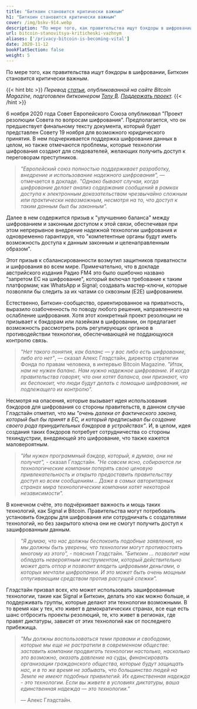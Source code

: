 ```yaml
---
title: "Биткоин становится критически важным"
h1: "Биткоин становится критически важным"
cover: /img/bskv-914.webp
description: "По мере того, как правительства ищут бэкдоры в шифровании, Биткоин становится критически важным."
url: bitcoin-stanovitsya-kriticheski-vazhnym
aliases: ['/privacy-bitcoin-is-becoming-vital']
date: 2020-11-12
bookFlatSection: false
weight: 5
---
```


По мере того, как правительства ищут бэкдоры в шифровании, Биткоин становится критически важным.

{{< hint btc >}}
_Перевод [статьи](https://bitcoinmagazine.com/articles/as-governments-seek-encryption-backdoors-bitcoin-becomes-critical?ref=21ideas.org), опубликованной на сайте Bitcoin Magazine, подготовлен биткоинером [Tony ₿](https://twitter.com/TonyCrusoe?ref=21ideas.org). [Поддержать проект](/contribute/)._
{{< /hint >}}

6 ноября 2020 года Совет Европейского Союза опубликовал "Проект резолюции Совета по вопросам шифрования". Предполагается, что он предшествует финальному тексту документа, который будет представлен Совету 19 ноября для возможного юридического принятия. В нем подчеркивается поддержка шифрования данных в целом, но также отмечаются проблемы, которые технологии шифрования создают для следователей, желающих получить доступ к переговорам преступников.

> _"Европейский союз полностью поддерживает разработку, внедрение и использование надежного шифрования", —_ отмечается в докладе. _"Однако бывают случаи, когда шифрование делает анализ содержания сообщений в рамках доступа к электронным доказательствам чрезвычайно сложным или практически невозможным, несмотря на то, что доступ к таким данным был бы законным"._

Далее в нем содержится призыв к "улучшению баланса" между шифрованием и законным доступом к этой связи, обеспечивая при этом непрерывное внедрение надежной технологии шифрования и одновременно гарантируя, что "компетентные органы будут иметь возможность доступа к данным законным и целенаправленным образом".

Этот призыв к сбалансированности возмутил защитников приватности и шифрования во всем мире. Примечательно, что в докладе австрийского издания Радио FM4 это было ошибочно названо "запретом ЕС на шифрование", который включал требование к таким платформам; как WhatsApp и Signal; создавать мастер-ключи, которые позволяли бы следить за их чатами со сквозным (E2E) шифрованием.

Естественно, Биткоин-сообщество, ориентированное на приватность, выразило озабоченность по поводу любого решения, направленного на ослабление шифрования. Хотя этот конкретный проект резолюции не призывает к бэкдорам или лазейкам в шифровании, он предлагает возможность рассмотреть роль регулирующих органов в противодействии технологии, обеспечивающей не поддающуюся контролю связь.

> _"Нет такого понятия, как баланс — у вас либо есть шифрование, либо его нет"_, — сказал Алекс Глэдстайн, директор стратегии Фонда по правам человека, в интервью Bitcoin Magazine. _"Итак, нам не нужен баланс. Нам нужно надежное шифрование. И когда правительства говорят, что они хотят баланса, они признают, что их беспокоит, что люди будут делать с помощью шифрования, не подлежащего их контролю"._

Несмотря на опасения, которые вызывает идея использования бэкдоров для шифрования со стороны правительств, в данном случае Глэдстайн отметил, что мы _"очень далеки от фактического закона, который был бы принят в ЕС, и который предписывал бы создание своего рода принудительных бэкдоров в устройствах"_. И, в целом, идея создания таких бэкдоров потребует сотрудничества со стороны техиндустрии, внедряющей это шифрование, что также кажется маловероятным.

> _"Им нужен программный бэкдор, который, я думаю, они не получат", -_ сказал Глэдстайн. _"Не совсем ясно, собираются ли технологические компании потерять свою ценовую привлекательность и открыто предоставить правительству доступ ко всем сообщениям... Даже в самых авторитарных странах мира технологические компании хотят некоторой независимости"._

В конечном счёте, это подчёркивает важность и мощь таких технологий, как Signal и Bitcoin. Правительства могут потребовать установить бэкдоры для шифрования или сотрудничать с создателями технологий, но без закрытого ключа они не смогут получить доступ к зашифрованным данным.

> _"Я думаю, что нас должны беспокоить подобные заявления, но мы должны быть уверены, что технологии могут противостоять многому из этого", -_ пояснил Глэдстайн. _"Биткоин … позволит нам обладать невероятным инструментом, который действительно может дать отпор и позволит владеть цифровыми деньгами, о которых мечтали шифропанки. И это может быть очень мощным отпугивающим средством против растущей слежки"._

Глэдстайн призвал всех, кто может использовать зашифрованные технологии, такие как Signal и Биткоин, делать это как можно больше, и поддерживать группы, которые делают эти технологии возможными. В то время как у тех, кто живет в демократических странах, все еще есть шанс отбросить проекты резолюций, те, кто живет в регионах, где правят диктатуры, зависят от этих технологий как от последнего прибежища.

> _"Мы должны воспользоваться теми правами и свободами, которые мы еще не растратили в современном обществе: заставить компании продвигать технологии настолько, насколько это возможно, оказать давление на суды, финансировать организации гражданского общества, которые будут защищать нас, и в то же время не забывать, что большинство людей на Земле не имеют подобных привилегий. Их единственная надежда - это технологии. Если вы живете в условиях диктатуры, ваша единственная надежда — это технологии."_
> 
> — Алекс Глэдстайн.